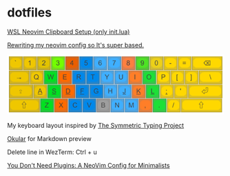 # dotfiles

[WSL Neovim Clipboard Setup (only init.lua)](https://www.youtube.com/watch?v=bn2n5SKx9Dc)

[Rewriting my neovim config so It's super based.](https://www.youtube.com/watch?v=xGkL2N8w0H4)

<img src="./assets/keyboard_symmetric_central.png" />

My keyboard layout inspired by [The Symmetric Typing Project](https://kennetchaz.github.io/symmetric-typing/)

[Okular](https://okular.kde.org/) for Markdown preview

Delete line in WezTerm: Ctrl + u

[You Don't Need Plugins: A NeoVim Config for Minimalists](https://www.youtube.com/watch?v=skW3clVG5Fo)
